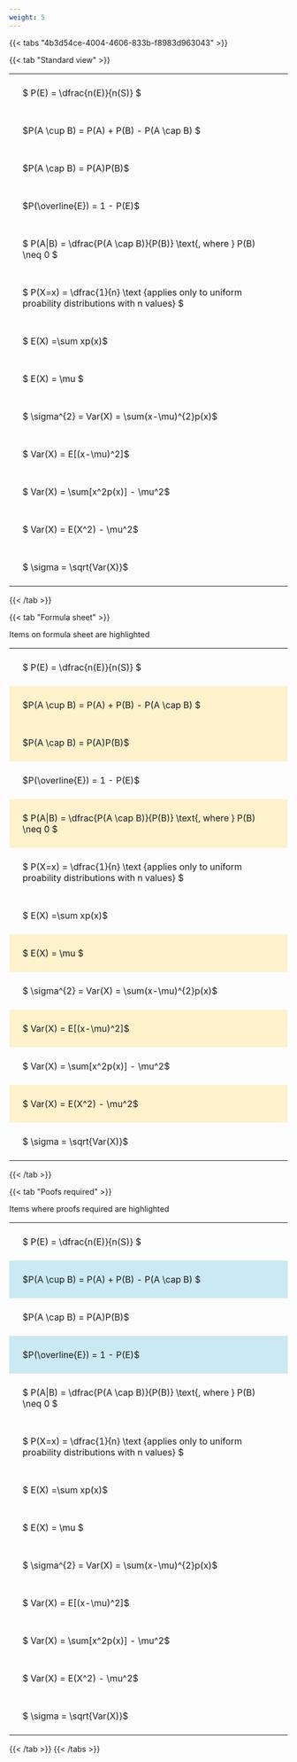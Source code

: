 ```yaml
---
weight: 5
---
```


{{< tabs "4b3d54ce-4004-4606-833b-f8983d963043" >}}

{{< tab "Standard view" >}}

<style type="text/css">
#T_81dcc th.col_heading {
  text-align: left;
  font-size: 1em;
}
#T_81dcc td {
  text-align: left;
  font-size: 1em;
  padding: 1.5em;
}
</style>
<table id="T_81dcc">
  <thead>
  </thead>
  <tbody>
    <tr>
      <td id="T_81dcc_row0_col0" class="data row0 col0" >$ P(E) = \dfrac{n(E)}{n(S)} $</td>
    </tr>
    <tr>
      <td id="T_81dcc_row1_col0" class="data row1 col0" >$P(A \cup B) = P(A) + P(B) - P(A \cap B) $</td>
    </tr>
    <tr>
      <td id="T_81dcc_row2_col0" class="data row2 col0" >$P(A \cap B)  = P(A)P(B)$</td>
    </tr>
    <tr>
      <td id="T_81dcc_row3_col0" class="data row3 col0" >$P(\overline{E}) = 1 - P(E)$</td>
    </tr>
    <tr>
      <td id="T_81dcc_row4_col0" class="data row4 col0" >$ P(A|B) = \dfrac{P(A \cap B)}{P(B)} \text{, where } P(B) \neq 0 $</td>
    </tr>
    <tr>
      <td id="T_81dcc_row5_col0" class="data row5 col0" >$ P(X=x) =  \dfrac{1}{n} 
\text {applies only to uniform proability distributions with n values} $</td>
    </tr>
    <tr>
      <td id="T_81dcc_row6_col0" class="data row6 col0" >$ E(X) =\sum xp(x)$</td>
    </tr>
    <tr>
      <td id="T_81dcc_row7_col0" class="data row7 col0" >$ E(X) = \mu $</td>
    </tr>
    <tr>
      <td id="T_81dcc_row8_col0" class="data row8 col0" >$ \sigma^{2} = Var(X) = \sum(x-\mu)^{2}p(x)$</td>
    </tr>
    <tr>
      <td id="T_81dcc_row9_col0" class="data row9 col0" >$ Var(X) = E[(x-\mu)^2]$</td>
    </tr>
    <tr>
      <td id="T_81dcc_row10_col0" class="data row10 col0" >$ Var(X) = \sum[x^2p(x)] - \mu^2$</td>
    </tr>
    <tr>
      <td id="T_81dcc_row11_col0" class="data row11 col0" >$ Var(X) = E(X^2) - \mu^2$</td>
    </tr>
    <tr>
      <td id="T_81dcc_row12_col0" class="data row12 col0" >$ \sigma = \sqrt{Var(X)}$</td>
    </tr>
  </tbody>
</table>
{{< /tab >}}

{{< tab "Formula sheet" >}}

Items on formula sheet are highlighted 
<br>
<style type="text/css">
#T_3db0b th.col_heading {
  text-align: left;
  font-size: 1em;
}
#T_3db0b td {
  text-align: left;
  font-size: 1em;
  padding: 1.5em;
}
#T_3db0b_row0_col0, #T_3db0b_row3_col0, #T_3db0b_row5_col0, #T_3db0b_row6_col0, #T_3db0b_row8_col0, #T_3db0b_row10_col0, #T_3db0b_row12_col0 {
  background-color: rgba(0,0,0,0);
}
#T_3db0b_row1_col0, #T_3db0b_row2_col0, #T_3db0b_row4_col0, #T_3db0b_row7_col0, #T_3db0b_row9_col0, #T_3db0b_row11_col0 {
  background-color: rgba(255,194,10, 0.2);
}
</style>
<table id="T_3db0b">
  <thead>
  </thead>
  <tbody>
    <tr>
      <td id="T_3db0b_row0_col0" class="data row0 col0" >$ P(E) = \dfrac{n(E)}{n(S)} $</td>
    </tr>
    <tr>
      <td id="T_3db0b_row1_col0" class="data row1 col0" >$P(A \cup B) = P(A) + P(B) - P(A \cap B) $</td>
    </tr>
    <tr>
      <td id="T_3db0b_row2_col0" class="data row2 col0" >$P(A \cap B)  = P(A)P(B)$</td>
    </tr>
    <tr>
      <td id="T_3db0b_row3_col0" class="data row3 col0" >$P(\overline{E}) = 1 - P(E)$</td>
    </tr>
    <tr>
      <td id="T_3db0b_row4_col0" class="data row4 col0" >$ P(A|B) = \dfrac{P(A \cap B)}{P(B)} \text{, where } P(B) \neq 0 $</td>
    </tr>
    <tr>
      <td id="T_3db0b_row5_col0" class="data row5 col0" >$ P(X=x) =  \dfrac{1}{n} 
\text {applies only to uniform proability distributions with n values} $</td>
    </tr>
    <tr>
      <td id="T_3db0b_row6_col0" class="data row6 col0" >$ E(X) =\sum xp(x)$</td>
    </tr>
    <tr>
      <td id="T_3db0b_row7_col0" class="data row7 col0" >$ E(X) = \mu $</td>
    </tr>
    <tr>
      <td id="T_3db0b_row8_col0" class="data row8 col0" >$ \sigma^{2} = Var(X) = \sum(x-\mu)^{2}p(x)$</td>
    </tr>
    <tr>
      <td id="T_3db0b_row9_col0" class="data row9 col0" >$ Var(X) = E[(x-\mu)^2]$</td>
    </tr>
    <tr>
      <td id="T_3db0b_row10_col0" class="data row10 col0" >$ Var(X) = \sum[x^2p(x)] - \mu^2$</td>
    </tr>
    <tr>
      <td id="T_3db0b_row11_col0" class="data row11 col0" >$ Var(X) = E(X^2) - \mu^2$</td>
    </tr>
    <tr>
      <td id="T_3db0b_row12_col0" class="data row12 col0" >$ \sigma = \sqrt{Var(X)}$</td>
    </tr>
  </tbody>
</table>
{{< /tab >}}

{{< tab "Poofs required" >}}

Items where proofs required are highlighted 
<br>
<style type="text/css">
#T_33818 th.col_heading {
  text-align: left;
  font-size: 1em;
}
#T_33818 td {
  text-align: left;
  font-size: 1em;
  padding: 1.5em;
}
#T_33818_row0_col0, #T_33818_row2_col0, #T_33818_row4_col0, #T_33818_row5_col0, #T_33818_row6_col0, #T_33818_row7_col0, #T_33818_row8_col0, #T_33818_row9_col0, #T_33818_row10_col0, #T_33818_row11_col0, #T_33818_row12_col0 {
  background-color: rgba(0,0,0,0);
}
#T_33818_row1_col0, #T_33818_row3_col0 {
  background-color: rgba(0,150,200, 0.2);
}
</style>
<table id="T_33818">
  <thead>
  </thead>
  <tbody>
    <tr>
      <td id="T_33818_row0_col0" class="data row0 col0" >$ P(E) = \dfrac{n(E)}{n(S)} $</td>
    </tr>
    <tr>
      <td id="T_33818_row1_col0" class="data row1 col0" >$P(A \cup B) = P(A) + P(B) - P(A \cap B) $</td>
    </tr>
    <tr>
      <td id="T_33818_row2_col0" class="data row2 col0" >$P(A \cap B)  = P(A)P(B)$</td>
    </tr>
    <tr>
      <td id="T_33818_row3_col0" class="data row3 col0" >$P(\overline{E}) = 1 - P(E)$</td>
    </tr>
    <tr>
      <td id="T_33818_row4_col0" class="data row4 col0" >$ P(A|B) = \dfrac{P(A \cap B)}{P(B)} \text{, where } P(B) \neq 0 $</td>
    </tr>
    <tr>
      <td id="T_33818_row5_col0" class="data row5 col0" >$ P(X=x) =  \dfrac{1}{n} 
\text {applies only to uniform proability distributions with n values} $</td>
    </tr>
    <tr>
      <td id="T_33818_row6_col0" class="data row6 col0" >$ E(X) =\sum xp(x)$</td>
    </tr>
    <tr>
      <td id="T_33818_row7_col0" class="data row7 col0" >$ E(X) = \mu $</td>
    </tr>
    <tr>
      <td id="T_33818_row8_col0" class="data row8 col0" >$ \sigma^{2} = Var(X) = \sum(x-\mu)^{2}p(x)$</td>
    </tr>
    <tr>
      <td id="T_33818_row9_col0" class="data row9 col0" >$ Var(X) = E[(x-\mu)^2]$</td>
    </tr>
    <tr>
      <td id="T_33818_row10_col0" class="data row10 col0" >$ Var(X) = \sum[x^2p(x)] - \mu^2$</td>
    </tr>
    <tr>
      <td id="T_33818_row11_col0" class="data row11 col0" >$ Var(X) = E(X^2) - \mu^2$</td>
    </tr>
    <tr>
      <td id="T_33818_row12_col0" class="data row12 col0" >$ \sigma = \sqrt{Var(X)}$</td>
    </tr>
  </tbody>
</table>
{{< /tab >}}
{{< /tabs >}}